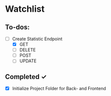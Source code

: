 # Watchlist

## To-dos:
 
- [ ] Create Statistic Endpoint
    - [x] GET
    - [ ] DELETE
    - [ ] POST
    - [ ] UPDATE
 
## Completed ✓

- [x] Initialize Project Folder for Back- and Frontend
